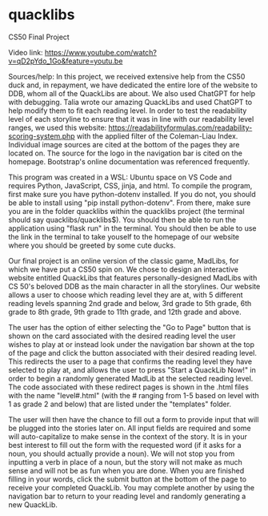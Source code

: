 # quacklibs
CS50 Final Project

Video link: https://www.youtube.com/watch?v=qD2pYdo_1Go&feature=youtu.be 

Sources/help: In this project, we received extensive help from the CS50 duck and, in repayment, we have dedicated the entire lore of the website to DDB, whom all of the QuackLibs are about. We also used ChatGPT for help with debugging. Talia wrote our amazing QuackLibs and used ChatGPT to help modify them to fit each reading level. In order to test the readability level of each storyline to ensure that it was in line with our readability level ranges, we used this website: https://readabilityformulas.com/readability-scoring-system.php with the applied filter of the Coleman-Liau Index. Individual image sources are cited at the bottom of the pages they are located on. The source for the logo in the navigation bar is cited on the homepage. Bootstrap's online documentation was referenced frequently. 

This program was created in a WSL: Ubuntu space on VS Code and requires Python, JavaScript, CSS, jinja, and html. To compile the program, first make sure you have python-dotenv installed. If you do not, you should be able to install using "pip install python-dotenv". From there, make sure you are in the folder quacklibs within the quacklibs project (the terminal should say quacklibs/quacklibs$). You should then be able to run the application using "flask run" in the terminal. You should then be able to use the link in the terminal to take youself to the homepage of our website where you should be greeted by some cute ducks.

Our final project is an online version of the classic game, MadLibs, for which we have put a CS50 spin on. We chose to design an interactive website entitled QuackLibs that features personally-designed MadLibs with CS 50's beloved DDB as the main character in all the storylines. Our website allows a user to choose which reading level they are at, with 5 different reading levels spanning 2nd grade and below, 3rd grade to 5th grade, 6th grade to 8th grade, 9th grade to 11th grade, and 12th grade and above.  

The user has the option of either selecting the "Go to Page" button that is shown on the card associated with the desired reading level the user wishes to play at or instead look under the navigation bar shown at the top of the page and click the button associated with their desired reading level. This redirects the user to a page that confirms the reading level they have selected to play at, and allows the user to press "Start a QuackLib Now!" in order to begin a randomly generated MadLib at the selected reading level. The code associated with these redirect pages is shown in the .html files with the name "level#.html" (with the # ranging from 1-5 based on level with 1 as grade 2 and below) that are listed under the "templates" folder. 

The user will then have the chance to fill out a form to provide input that will be plugged into the stories later on. All input fields are required and some will auto-capitalize to make sense in the context of the story. It is in your best interest to fill out the form with the requested word (if it asks for a noun, you should actually provide a noun). We will not stop you from inputting a verb in place of a noun, but the story will not make as much sense and will not be as fun when you are done. When you are finished filling in your words, click the submit button at the bottom of the page to receive your completed QuackLib. You may complete another by using the navigation bar to return to your reading level and randomly generating a new QuackLib.
